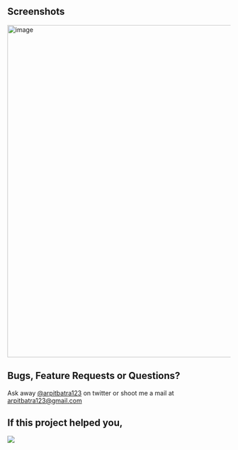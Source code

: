 ## Screenshots

<img width="749" alt="image" src="https://user-images.githubusercontent.com/21967563/213876056-f0974dc3-2bc6-40a9-9d32-c099a65601aa.png">

## Bugs, Feature Requests or Questions?
Ask away [@arpitbatra123](https://twitter.com/arpitbatra123) on twitter or shoot me a mail at arpitbatra123@gmail.com

## If this project helped you,

[![](https://user-images.githubusercontent.com/21967563/107871095-922cff80-6ec4-11eb-9893-a9269742d7cf.png)](https://www.buymeacoffee.com/arpitbatra123)

